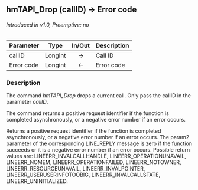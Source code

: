 ## hmTAPI_Drop (callID) → Error code
###### Introduced in v1.0, Preemptive: no

|Parameter|Type|In/Out|Description
|---|---|:---:|---
|callID|Longint|→|Call ID
|Error code|Longint|←|Error code

### Description
The command *hmTAPI_Drop* drops a current call. Only pass the callID in the parameter *callID*.

The command returns a positive request identifier if the function is completed asynchronously, or a negative error number if an error occurs.

Returns a positive request identifier if the function is completed asynchronously, or a negative error number if an error occurs. The param2 parameter of the corresponding LINE_REPLY message is zero if the function succeeds or it is a negative error number if an error occurs. Possible return values are:
LINEERR_INVALCALLHANDLE, LINEERR_OPERATIONUNAVAIL, LINEERR_NOMEM, LINEERR_OPERATIONFAILED, LINEERR_NOTOWNER, LINEERR_RESOURCEUNAVAIL, LINEERR_INVALPOINTER, LINEERR_USERUSERINFOTOOBIG, LINEERR_INVALCALLSTATE, LINEERR_UNINITIALIZED.
